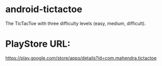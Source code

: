 # android-tictactoe
The TicTacToe with three difficulty levels (easy, medium, difficult).

# PlayStore URL:
https://play.google.com/store/apps/details?id=com.mahendra.tictactoe
